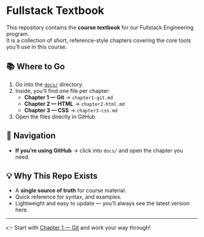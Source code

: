 # Fullstack Textbook

This repository contains the **course textbook** for our Fullstack Engineering program.  
It is a collection of short, reference-style chapters covering the core tools you’ll use in this course.



## 📚 Where to Go

1. Go into the [`docs/`](./docs) directory.  
2. Inside, you’ll find one file per chapter:
   - **Chapter 1 — Git** → `chapter1-git.md`
   - **Chapter 2 — HTML** → `chapter2-html.md`
   - **Chapter 3 — CSS** → `chapter3-css.md`
3. Open the files directly in GitHub



## 🧭 Navigation

- **If you’re using GitHub** → click into `docs/` and open the chapter you need.  




## 💡 Why This Repo Exists

- A **single source of truth** for course material.  
- Quick reference for syntax, and examples.  
- Lightweight and easy to update — you’ll always see the latest version here.  

---

👉 Start with [Chapter 1 — Git](./docs/chapter1-git.md) and work your way through!
